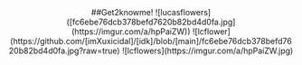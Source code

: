 <div align="center">
##Get2knowme!
![lucasflowers]([fc6ebe76dcb378befd7620b82bd4d0fa.jpg](https://imgur.com/a/hpPaiZW))
  ![lcflower](https://github.com/[imXuxicidal]/[idk]/blob/[main]/fc6ebe76dcb378befd7620b82bd4d0fa.jpg?raw=true)
  ![lcflowers](https://imgur.com/a/hpPaiZW.jpg)
<!--
**imXuxicidal/imXuxicidal** is a ✨ _special_ ✨ repository because its `README.md` (this file) appears on your GitHub profile.

Here are some ideas to get you started:

- 🔭 I’m currently working on ...
- 🌱 I’m currently learning ...
- 👯 I’m looking to collaborate on ...
- 🤔 I’m looking for help with ...
- 💬 Ask me about ...
- 📫 How to reach me: ...
- 😄 Pronouns: ...
- ⚡ Fun fact: ...
-->
